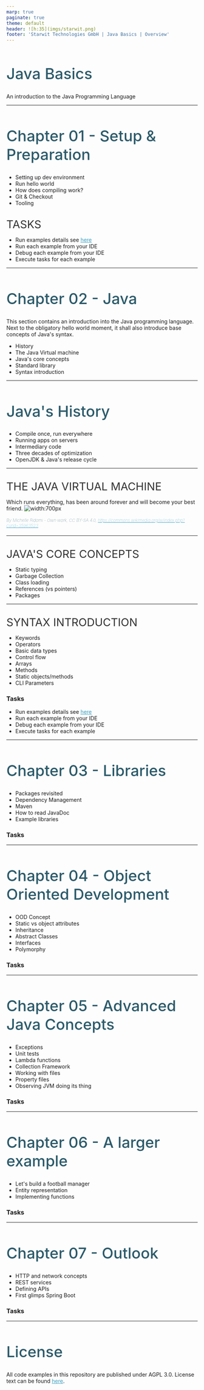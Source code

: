 ```yaml
---
marp: true
paginate: true
theme: default 
header: ![h:35](imgs/starwit.png)
footer: 'Starwit Technologies GmbH | Java Basics | Overview'
---
```

<!-- _class: lead -->

# Java Basics

An introduction to the Java Programming Language

---

# Chapter 01 - Setup & Preparation
 * Setting up dev environment
 * Run hello world
 * How does compiling work?
 * Git & Checkout
 * Tooling

## Tasks
 * Run examples details see [here](01-setup/Readme.md)
 * Run each example from your IDE
 * Debug each example from your IDE
 * Execute tasks for each example
---
# Chapter 02 - Java

This section contains an introduction into the Java programming language. Next to the obligatory hello world moment, it shall also introduce base concepts of Java's syntax.

 * History
 * The Java Virtual machine
 * Java's core concepts
 * Standard library
 * Syntax introduction
---
# Java's History
* Compile once, run everywhere
* Running apps on servers
* Intermediary code
* Three decades of optimization
* OpenJDK & Java's release cycle
---
## The Java virtual machine
Which runs everything, has been around forever and will become your best friend.
![width:700px](imgs/JvmSpec7.png)
##### By Michelle Ridomi - Own work, CC BY-SA 4.0, https://commons.wikimedia.org/w/index.php?curid=35963523

---
## Java's core concepts
* Static typing
* Garbage Collection
* Class loading
* References (vs pointers)
* Packages

---
## Syntax Introduction
* Keywords
* Operators
* Basic data types
* Control flow
* Arrays 
* Methods
* Static objects/methods
* CLI Parameters

### Tasks
 * Run examples details see [here](02-java-intro/Readme.md)
 * Run each example from your IDE
 * Debug each example from your IDE
 * Execute tasks for each example

---
# Chapter 03 - Libraries
* Packages revisited
* Dependency Management
* Maven
* How to read JavaDoc
* Example libraries

### Tasks
---
# Chapter 04 - Object Oriented Development
* OOD Concept
* Static vs object attributes
* Inheritance
* Abstract Classes
* Interfaces
* Polymorphy

### Tasks

---
# Chapter 05 - Advanced Java Concepts
* Exceptions
* Unit tests
* Lambda functions
* Collection Framework
* Working with files
* Property files
* Observing JVM doing its thing

### Tasks

---
# Chapter 06 - A larger example
* Let's build a football manager
* Entity representation
* Implementing functions

### Tasks

---
# Chapter 07 - Outlook
* HTTP and network concepts
* REST services
* Defining APIs
* First glimps Spring Boot

### Tasks

---
# License
All code examples in this repository are published under AGPL 3.0. License text can be found [here](LICENSE).

<style>
header {
  text-align: right;
  font-size: 0.7rem;
  color: #bbb;
  margin: 20px;
  left: 0px;
  right: 0px;
  padding-top: 5px;
}
footer {
  font-size: 0.7rem;
  color: #bbb;
}
section.lead {
  text-align: center;
  margin-bottom: 40px;
}
section {
  font-size: 1.2rem;
}
section.lead h1 {
  font-size: 2.5rem;
  font-weight: 600;
}
section.linked footer {
  display: none;
}
section.linked header {
  display: none;
}
section.quote {
  font-size: 1.0rem;
  text-align: center;
  font-style: italic;
  color: #555;
}

h1 {
  font-size: 2.5rem;
  font-weight: 500;
  color: #2B5A6A;
}
h2 {
  font-size: 1.8rem;
  font-weight: 400;
  color: #333;
  margin-top: 30px;
  margin-bottom: 15px;
  text-transform: uppercase;
}
h5 {
  font-size: 0.7rem;
  font-weight: 100;
  color: #2B5A6A;
}
a {
  color: #3A9FC1;
}
a:hover {
  color: #1E708B; 
  text-decoration: underline; 
}

</style>